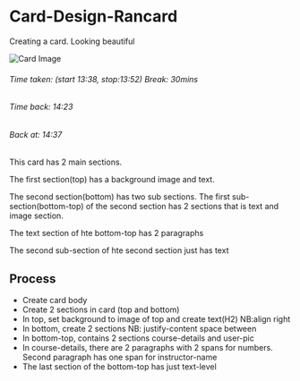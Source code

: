# Card-Design-Rancard
Creating a card. Looking beautiful

![Card Image](/c/UniServerZ/www/Simple-Layout-Rancard)

###### Time taken: (start 13:38, stop:13:52) Break: 30mins
###### Time back: 14:23
###### Back at: 14:37
This card has 2 main sections. 

The first section(top) has a background image and text. 

The second section(bottom) has two sub sections. The first sub-section(bottom-top) of the second section has 2 sections that is text and image section.

The text section of hte bottom-top has 2 paragraphs

The second sub-section of hte second section just has text

## Process
- Create card body
- Create 2 sections in card (top and bottom)
- In top, set background to image of top and create text(H2) NB:align right
- In bottom, create 2 sections NB: justify-content space between
- In bottom-top, contains 2 sections course-details and user-pic
- In course-details, there are 2 paragraphs with 2 spans for numbers. Second paragraph has one span for instructor-name
- The last section of the bottom-top has just text-level
